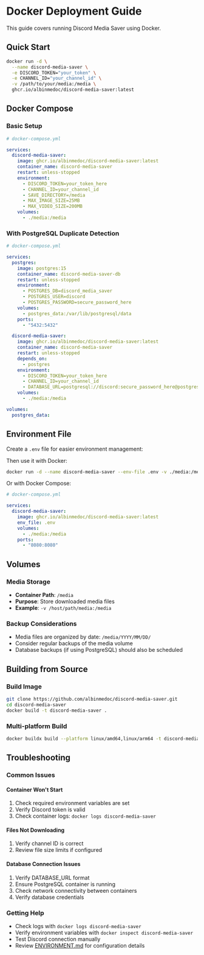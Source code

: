 # Docker Deployment Guide

This guide covers running Discord Media Saver using Docker.

## Quick Start
```bash
docker run -d \
  --name discord-media-saver \
  -e DISCORD_TOKEN="your_token" \
  -e CHANNEL_ID="your_channel_id" \
  -v /path/to/your/media:/media \
  ghcr.io/albinmedoc/discord-media-saver:latest
```

## Docker Compose

### Basic Setup
```yaml
# docker-compose.yml

services:
  discord-media-saver:
    image: ghcr.io/albinmedoc/discord-media-saver:latest
    container_name: discord-media-saver
    restart: unless-stopped
    environment:
      - DISCORD_TOKEN=your_token_here
      - CHANNEL_ID=your_channel_id
      - SAVE_DIRECTORY=/media
      - MAX_IMAGE_SIZE=25MB
      - MAX_VIDEO_SIZE=200MB
    volumes:
      - ./media:/media
```

### With PostgreSQL Duplicate Detection
```yaml
# docker-compose.yml

services:
  postgres:
    image: postgres:15
    container_name: discord-media-saver-db
    restart: unless-stopped
    environment:
      - POSTGRES_DB=discord_media_saver
      - POSTGRES_USER=discord
      - POSTGRES_PASSWORD=secure_password_here
    volumes:
      - postgres_data:/var/lib/postgresql/data
    ports:
      - "5432:5432"

  discord-media-saver:
    image: ghcr.io/albinmedoc/discord-media-saver:latest
    container_name: discord-media-saver
    restart: unless-stopped
    depends_on:
      - postgres
    environment:
      - DISCORD_TOKEN=your_token_here
      - CHANNEL_ID=your_channel_id
      - DATABASE_URL=postgresql://discord:secure_password_here@postgres:5432/discord_media_saver
    volumes:
      - ./media:/media

volumes:
  postgres_data:
```

## Environment File

Create a `.env` file for easier environment management:

Then use it with Docker:
```bash
docker run -d --name discord-media-saver --env-file .env -v ./media:/media ghcr.io/albinmedoc/discord-media-saver:latest
```

Or with Docker Compose:
```yaml
# docker-compose.yml

services:
  discord-media-saver:
    image: ghcr.io/albinmedoc/discord-media-saver:latest
    env_file: .env
    volumes:
      - ./media:/media
    ports:
      - "8080:8080"
```

## Volumes

### Media Storage
- **Container Path**: `/media`
- **Purpose**: Store downloaded media files
- **Example**: `-v /host/path/media:/media`

### Backup Considerations
- Media files are organized by date: `/media/YYYY/MM/DD/`
- Consider regular backups of the media volume
- Database backups (if using PostgreSQL) should also be scheduled

## Building from Source

### Build Image
```bash
git clone https://github.com/albinmedoc/discord-media-saver.git
cd discord-media-saver
docker build -t discord-media-saver .
```

### Multi-platform Build
```bash
docker buildx build --platform linux/amd64,linux/arm64 -t discord-media-saver .
```

## Troubleshooting

### Common Issues

#### Container Won't Start
1. Check required environment variables are set
2. Verify Discord token is valid
3. Check container logs: `docker logs discord-media-saver`

#### Files Not Downloading
1. Verify channel ID is correct
2. Review file size limits if configured

#### Database Connection Issues
1. Verify DATABASE_URL format
2. Ensure PostgreSQL container is running
3. Check network connectivity between containers
4. Verify database credentials

### Getting Help
- Check logs with `docker logs discord-media-saver`
- Verify environment variables with `docker inspect discord-media-saver`
- Test Discord connection manually
- Review [ENVIRONMENT.md](ENVIRONMENT.md) for configuration details
